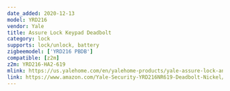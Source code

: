 ```yaml
---
date_added: 2020-12-13
model: YRD216
vendor: Yale
title: Assure Lock Keypad Deadbolt
category: lock
supports: lock/unlock, battery
zigbeemodel: ['YRD216 PBDB']
compatible: [z2m]
z2m: YRD216-HA2-619
mlink: https://us.yalehome.com/en/yalehome-products/yale-assure-lock-and-levers1/assure-lock/yrl-assurelock-pushbutton/
link: https://www.amazon.com/Yale-Security-YRD216NR619-Deadbolt-Nickel/dp/B06Y6K48TJ/
---
```

